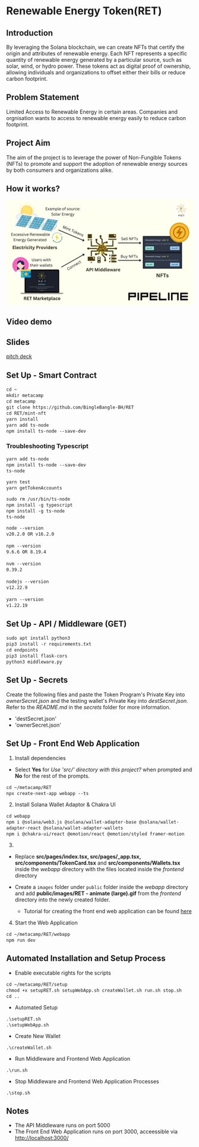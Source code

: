 # Renewable Energy Token(RET)

## Introduction
By leveraging the Solana blockchain, we can create NFTs that certify the origin and attributes of renewable energy. Each NFT represents a specific quantity of renewable energy generated by a particular source, such as solar, wind, or hydro power. These tokens act as digital proof of ownership, allowing individuals and organizations to offset either their bills or reduce carbon footprint.

## Problem Statement
Limited Access to Renewable Energy in certain areas. Companies and orgnisation wants to access to renewable energy easily to reduce carbon footprint.

## Project Aim
The aim of the project is to leverage the power of Non-Fungible Tokens (NFTs) to promote and support the adoption of renewable energy sources by both consumers and organizations alike.

## How it works?
![RET pipeline](/images/RET%20-%20pipeline.png)

## Video demo


## Slides

[pitch deck](https://docs.google.com/presentation/d/1FeaY0W1N5DRBbcQR0JUa_vOHqVAtOZNt/edit?usp=sharing&ouid=117867426561413466927&rtpof=true&sd=true)

## Set Up - Smart Contract
```
cd ~
mkdir metacamp
cd metacamp
git clone https://github.com/BingleBangle-BH/RET
cd RET/mint-nft
yarn install
yarn add ts-node
npm install ts-node --save-dev
```

### Troubleshooting Typescript
```
yarn add ts-node
npm install ts-node --save-dev
ts-node
```
```
yarn test
yarn getTokenAccounts
```
```
sudo rm /usr/bin/ts-node
npm install -g typescript
npm install -g ts-node
ts-node
```
```
node --version
v20.2.0 OR v16.2.0

npm --version
9.6.6 OR 8.19.4

nvm --version
0.39.2

nodejs --version
v12.22.9

yarn --version
v1.22.19
```

## Set Up - API / Middleware (GET)
```
sudo apt install python3
pip3 install -r requirements.txt
cd endpoints
pip3 install flask-cors
python3 middleware.py
```

## Set Up - Secrets
Create the following files and paste the Token Program's Private Key into _ownerSecret.json_ and the testing wallet's Private Key into _destSecret.json_. Refer to the _README.md_ in the _secrets_ folder for more information.
- 'destSecret.json'
- 'ownerSecret.json'

## Set Up - Front End Web Application
1. Install dependencies
- Select **Yes** for _Use 'src/' directory with this project?_ when prompted and **No** for the rest of the prompts.
```
cd ~/metacamp/RET
npx create-next-app webapp --ts
```
2. Install Solana Wallet Adaptor & Chakra UI
```
cd webapp
npm i @solana/web3.js @solana/wallet-adapter-base @solana/wallet-adapter-react @solana/wallet-adapter-wallets
npm i @chakra-ui/react @emotion/react @emotion/styled framer-motion
```

3. 
- Replace **src/pages/index.tsx, src/pages/_app.tsx, src/components/TokenCard.tsx** and **src/components/Wallets.tsx** inside the _webapp_ directory with the files located inside the _frontend_ directory
- Create a `images` folder under `public` folder inside the _webapp_ directory and add **public/images/RET - animate (large).gif** from the  _frontend_ directory into the newly created folder.

    - Tutorial for creating the front end web application can be found [here](https://blog.anishde.dev/creating-a-custom-solana-connect-wallet-ui-with-react-and-chakra-ui)

4. Start the Web Application
```
cd ~/metacamp/RET/webapp
npm run dev
```

## Automated Installation and Setup Process
- Enable executable rights for the scripts
```
cd ~/metacamp/RET/setup
chmod +x setupRET.sh setupWebApp.sh createWallet.sh run.sh stop.sh
cd ..
```
- Automated Setup
```
.\setupRET.sh 
.\setupWebApp.sh 
```
- Create New Wallet
```
.\createWallet.sh
```
- Run Middleware and Frontend Web Application
```
.\run.sh
```
- Stop Middleware and Frontend Web Application Processes
```
.\stop.sh
```

## Notes
- The API Middleware runs on port 5000
- The Front End Web Application runs on port 3000, acceessible via [http://localhost:3000/](http://localhost:3000/)
